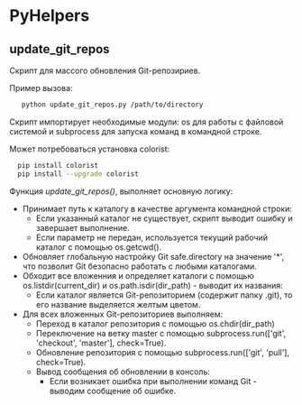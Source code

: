 # PyHelpers

## update_git_repos 

Скрипт для массого обновления Git-репозириев.

Пример вызова:
```bash
   python update_git_repos.py /path/to/directory
```

Скрипт импортирует необходимые модули: os для работы с файловой системой и subprocess для запуска команд в командной строке.

Может потребоваться установка colorist:
```bash
  pip install colorist
  pip install --upgrade colorist
```

Функция _update_git_repos()_, выполняет основную логику:
- Принимает путь к каталогу в качестве аргумента командной строки:
  - Если указанный каталог не существует, скрипт выводит ошибку и завершает выполнение.
  - Если параметр не передан, используется текущий рабочий каталог с помощью os.getcwd().
- Обновляет глобальную настройку Git safe.directory на значение '*', что позволит Git безопасно работать с любыми каталогами.
- Обходит все вложенния и определяет каталоги с помощью os.listdir(current_dir) и os.path.isdir(dir_path) - выводит их названия:
  - Если каталог является Git-репозиторием (содержит папку .git), то его название выделяется желтым цветом.
- Для всех вложенных Git-репозиториев выполняем:
  - Переход в каталог репозитория с помощью os.chdir(dir_path)
  - Переключение на ветку master с помощью subprocess.run(['git', 'checkout', 'master'], check=True).
  - Обновление репозитория с помощью subprocess.run(['git', 'pull'], check=True).
  - Вывод сообщения об обновлении в консоль:
    - Если возникает ошибка при выполнении команд Git - выводим сообщение об ошибке.